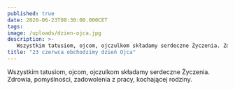 ```yaml
---
published: true
date: 2020-06-23T08:30:00.000CET
tags:
image: /uploads/dzien-ojca.jpg
description: >-
   Wszystkim tatusiom, ojcom, ojczulkom składamy serdeczne Życzenia. Zdrowia, pomyślności, zadowolenia z pracy, kochającej rodziny.
title: "23 czerwca obchodzimy dzień Ojca"
---
```


Wszystkim tatusiom, ojcom, ojczulkom składamy serdeczne Życzenia. Zdrowia, pomyślności, zadowolenia z pracy, kochającej rodziny.

